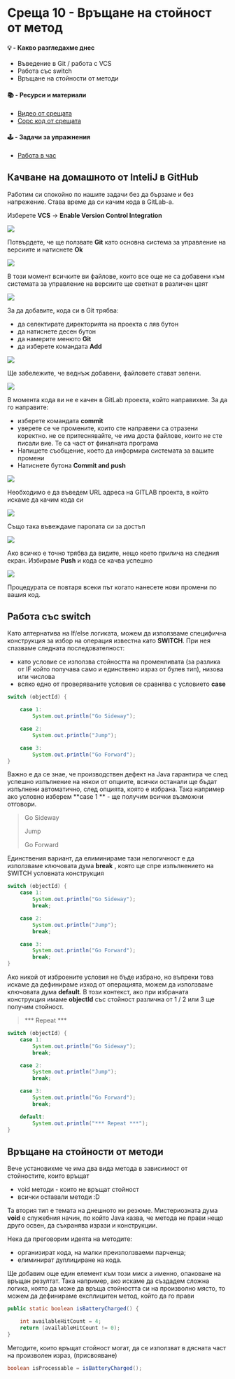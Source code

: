 # Среща 10 - Връщане на стойност от метод
 #### 💡 - Какво разгледахме днес
- Въведение в Git / работа с VCS
- Работа със switch
- Връщане на стойности от методи

 #### 📚 - Ресурси и материали
- [Видео от срещата](https://www.youtube.com/watch?v=PlTkdWKS9rY&list=PLyZOguednhL7C1GkRRIMZ7P5d6UQ0cT8D&index=10)
- [Сорс код от срещата](./source/)

 #### 🕹️ - Задачи за упражнения
- [Работа в час](./cw/README.md)

## **Качване на домашното от InteliJ в GitHub**

Работим си спокойно по нашите задачи без да бързаме и без напрежение. Става време да си качим кода в GitLab-a.

Изберете **VCS** -> **Enable Version Control Integration**

![](imgs/2022-04-08-12-49-05.png)

Потвърдете, че ще ползвате **Git** като основна система за управление на версиите и натиснете **Ok**

![](imgs/2022-04-08-12-50-48.png)

В този момент всичките ви файлове, които все още не са добавени към системата за управление на версиите ще светнат в различен цвят

![](imgs/2022-04-08-12-53-27.png)

За да добавите, кода си в Git трябва:  
- да селектирате директорията на проекта с ляв бутон
- да натиснете десен бутон
- да намерите менюто **Git**
- да изберете командата **Add**

![](imgs/2022-04-08-12-55-15.png)

Ще забележите, че веднъж добавени, файловете стават зелени. 

![](imgs/2022-04-08-12-59-33.png)

В момента кода ви не е качен в GitLab проекта, който направихме. За да го направите:
- изберете командата **commit**
- уверете се че промените, които сте направени са отразени коректно. не се притеснявайте, че има доста файлове, които не сте писали вие. Те са част от финалната програма
- Напишете съобщение, което да информира системата за вашите промени
- Натиснете бутона **Commit and push**

![](imgs/2022-04-08-13-02-42.png)

Необходимо е да въведем URL адреса на GITLAB проекта, в който искаме да качим кода си

![](imgs/2022-04-08-13-14-28.png)

Също така въвеждаме паролата си за достъп

![](imgs/2022-04-08-13-14-57.png)

Ако всичко е точно трябва да видите, нещо което прилича на следния екран. Избираме **Push** и кода се качва успешно

![](imgs/2022-04-08-13-15-54.png)

Процедурата се повтаря всеки път когато нанесете нови промени по вашия код.

## Работа със **switch**

Като алтернатива на If/else логиката, можем да използваме специфична конструкция за избор на операция известна като **SWITCH**. При нея спазваме следната последователност:
- като условие се използва стойността на променливата (за разлика от IF който получава само и единствено израз от булев тип), низова или числова
- всяко едно от проверяваните условия се сравнява с условието **case**

```java
switch (objectId) {

    case 1:
        System.out.println("Go Sideway");

    case 2:
        System.out.println("Jump");

    case 3:
        System.out.println("Go Forward");
}
```

Важно е да се знае, че производствен дефект на Java гарантира че след успешно изпълнение на някои от опциите, всички останали ще бъдат изпълнени автоматично, след опцията, която е избрана. Така например ако условно изберем **case 1 ** - ще получим всички възможни отговори. 

> Go Sideway
> 
> Jump
> 
> Go Forward

Единствения вариант, да елиминираме тази нелогичност е да използваме ключовата дума **break** , която ще спре изпълнението на SWITCH условната конструкция

```java
switch (objectId) {
    case 1:
        System.out.println("Go Sideway");
        break;

    case 2:
        System.out.println("Jump");
        break;

    case 3:
        System.out.println("Go Forward");
        break;
}
```

Ако никой от изброените условия не бъде избрано, но въпреки това искаме да дефинираме изход от операцията, можем да използваме ключовата дума **default**. В този контекст, ако при избраната конструкция имаме **objectId** със стойност различна от 1 / 2 или 3 ще получим стойност.

> *** Repeat ***

```java
switch (objectId) {
    case 1:
        System.out.println("Go Sideway");
        break;

    case 2:
        System.out.println("Jump");
        break;

    case 3:
        System.out.println("Go Forward");
        break;

    default:
        System.out.println("*** Repeat ***");
}
```

## Връщане на стойности от методи

Вече установихме че има два вида метода в зависимост от стойностите, които връщат 
- void методи - които не връщат стойност
- всички оставали методи :D 

Та втория тип е темата на днешното ни резюме. Мистериозната дума **void** е служебния начин, по който Java казва, че метода не прави нещо друго освен, да съхранява изрази и конструкции. 

Нека да преговорим идеята на методите:
- организират кода, на малки преизползваеми парченца;
- елиминират дуплициране на кода.

Ще добавим още един елемент към този миск а именно, опаковане на връщан резултат. Така например, ако искаме да създадем сложна логика, която да може да връща стойността си на произволно място, то можем да дефинираме експлицитен метод, който да го прави

```java
public static boolean isBatteryCharged() {

    int availableHitCount = 4;
    return (availableHitCount != 0);
}
```

Методите, които връщат стойност могат, да се използват в дясната част на произволен израз, (присвояване)

```java
boolean isProcessable = isBatteryCharged();
```
